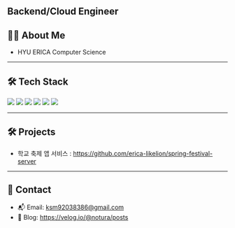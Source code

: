 
 ## Backend/Cloud Engineer

## 🧑‍💻 About Me

- HYU ERICA Computer Science
---

## 🛠 Tech Stack

<p>
  <img src="https://img.shields.io/badge/Java-007396?style=flat&logo=java&logoColor=white"/>
  <img src="https://img.shields.io/badge/Kotlin-7F52FF?style=flat&logo=kotlin&logoColor=white"/>
  <img src="https://img.shields.io/badge/Spring-6DB33F?style=flat&logo=spring&logoColor=white"/>
  <img src="https://img.shields.io/badge/Docker-2496ED?style=flat&logo=docker&logoColor=white"/>
  <img src="https://img.shields.io/badge/AWS-232F3E?style=flat&logo=amazon-aws&logoColor=white"/>
  <img src="https://img.shields.io/badge/PostgreSQL-4169E1?style=flat&logo=postgresql&logoColor=white"/>
</p>

---
## 🛠️ Projects
- 학교 축제 앱 서비스 : https://github.com/erica-likelion/spring-festival-server
---
## 💬 Contact

- 📬 Email: ksm92038386@gmail.com  
- 📝 Blog: https://velog.io/@notura/posts


